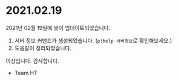 # 2021.02.19

2021년 02월 19일에 봇이 업데이트되었습니다.

1. 서버 정보 커맨드가 생성되었습니다. \(`p!help 서버정보`로 확인해보세요.\)  
2. 도움말이 정리되었습니다.

이상입니다. 감사합니다.  
- Team HT

